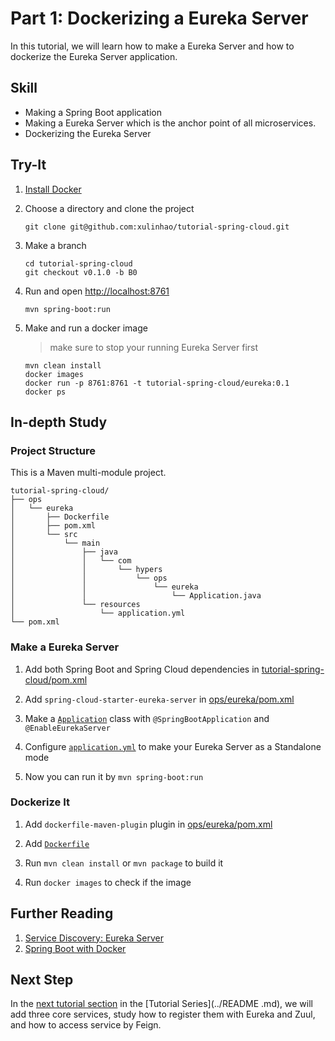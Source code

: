 # Part 1: Dockerizing a Eureka Server

In this tutorial, we will learn how to make a Eureka Server and how to 
dockerize the Eureka Server application.


## Skill

- Making a Spring Boot application
- Making a Eureka Server which is the anchor point of all microservices.
- Dockerizing the Eureka Server


## Try-It

1. [Install Docker](https://docs.docker.com/install/)

2. Choose a directory and clone the project

    ```
    git clone git@github.com:xulinhao/tutorial-spring-cloud.git
    ```

3. Make a branch

    ```
    cd tutorial-spring-cloud
    git checkout v0.1.0 -b B0
    ```

4. Run and open [http://localhost:8761](http://localhost:8761)

    ```
    mvn spring-boot:run
    ```
    
5. Make and run a docker image
    > make sure to stop your running Eureka Server first

    ```
    mvn clean install
    docker images
    docker run -p 8761:8761 -t tutorial-spring-cloud/eureka:0.1
    docker ps
    ```


## In-depth Study

### Project Structure

This is a Maven multi-module project.

```
tutorial-spring-cloud/
├── ops
│   └── eureka
│       ├── Dockerfile
│       ├── pom.xml
│       └── src
│           └── main
│               ├── java
│               │   └── com
│               │       └── hypers
│               │           └── ops
│               │               └── eureka
│               │                   └── Application.java
│               └── resources
│                   └── application.yml
└── pom.xml
```

### Make a Eureka Server

1. Add both Spring Boot and Spring Cloud dependencies in 
[tutorial-spring-cloud/pom.xml](https://github.com/xulinhao/tutorial-spring-cloud/blob/master/pom.xml#L18-L34)

2. Add `spring-cloud-starter-eureka-server` in [ops/eureka/pom.xml](https://github.com/xulinhao/tutorial-spring-cloud/blob/master/ops/eureka/pom.xml#L17-L22)

3. Make a [`Application`](https://github.com/xulinhao/tutorial-spring-cloud/blob/master/ops/eureka/src/main/java/com/hypers/ops/eureka/Application.java) class with `@SpringBootApplication` and 
`@EnableEurekaServer`

4. Configure [`application.yml`](https://github.com/xulinhao/tutorial-spring-cloud/blob/master/ops/eureka/src/main/resources/application.yml) to make your Eureka Server as a Standalone mode

5. Now you can run it by `mvn spring-boot:run`

### Dockerize It

1. Add `dockerfile-maven-plugin` plugin in [ops/eureka/pom.xml](https://github.com/xulinhao/tutorial-spring-cloud/blob/master/ops/eureka/pom.xml#L30-L49)

2. Add [`Dockerfile`](https://github.com/xulinhao/tutorial-spring-cloud/blob/master/ops/eureka/Dockerfile)

3. Run `mvn clean install` or `mvn package` to build it

4. Run `docker images` to check if the image


## Further Reading

1. [Service Discovery: Eureka Server](http://cloud.spring.io/spring-cloud-static/Edgware.SR2/multi/multi_spring-cloud-eureka-server.html)
2. [Spring Boot with Docker](https://spring.io/guides/gs/spring-boot-docker/)


## Next Step

In the [next tutorial section](part-2.md) in the [Tutorial Series](../README
.md), we will add three core services, study how to register them with 
Eureka and Zuul, and how to access service by Feign.